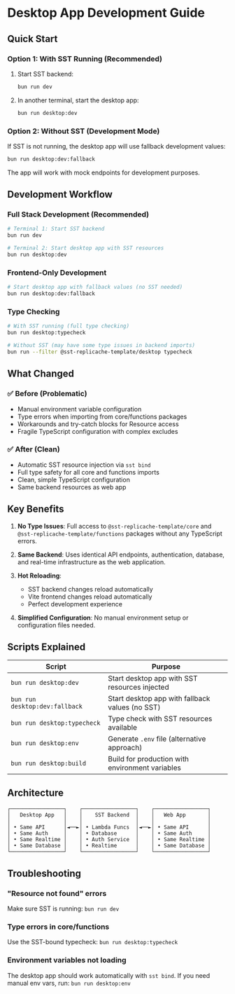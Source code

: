 # Desktop App Development Guide

## Quick Start

### Option 1: With SST Running (Recommended)

1. Start SST backend:

   ```bash
   bun run dev
   ```

2. In another terminal, start the desktop app:
   ```bash
   bun run desktop:dev
   ```

### Option 2: Without SST (Development Mode)

If SST is not running, the desktop app will use fallback development values:

```bash
bun run desktop:dev:fallback
```

The app will work with mock endpoints for development purposes.

## Development Workflow

### Full Stack Development (Recommended)

```bash
# Terminal 1: Start SST backend
bun run dev

# Terminal 2: Start desktop app with SST resources
bun run desktop:dev
```

### Frontend-Only Development

```bash
# Start desktop app with fallback values (no SST needed)
bun run desktop:dev:fallback
```

### Type Checking

```bash
# With SST running (full type checking)
bun run desktop:typecheck

# Without SST (may have some type issues in backend imports)
bun run --filter @sst-replicache-template/desktop typecheck
```

## What Changed

### ✅ Before (Problematic)

- Manual environment variable configuration
- Type errors when importing from core/functions packages
- Workarounds and try-catch blocks for Resource access
- Fragile TypeScript configuration with complex excludes

### ✅ After (Clean)

- Automatic SST resource injection via `sst bind`
- Full type safety for all core and functions imports
- Clean, simple TypeScript configuration
- Same backend resources as web app

## Key Benefits

1. **No Type Issues**: Full access to `@sst-replicache-template/core` and `@sst-replicache-template/functions` packages without any TypeScript errors.

2. **Same Backend**: Uses identical API endpoints, authentication, database, and real-time infrastructure as the web application.

3. **Hot Reloading**:

   - SST backend changes reload automatically
   - Vite frontend changes reload automatically
   - Perfect development experience

4. **Simplified Configuration**: No manual environment setup or configuration files needed.

## Scripts Explained

| Script                         | Purpose                                         |
| ------------------------------ | ----------------------------------------------- |
| `bun run desktop:dev`          | Start desktop app with SST resources injected   |
| `bun run desktop:dev:fallback` | Start desktop app with fallback values (no SST) |
| `bun run desktop:typecheck`    | Type check with SST resources available         |
| `bun run desktop:env`          | Generate `.env` file (alternative approach)     |
| `bun run desktop:build`        | Build for production with environment variables |

## Architecture

```
┌─────────────────┐    ┌─────────────────┐    ┌─────────────────┐
│   Desktop App   │    │    SST Backend  │    │   Web App       │
│                 │    │                 │    │                 │
│ • Same API      │◄──►│ • Lambda Funcs  │◄──►│ • Same API      │
│ • Same Auth     │    │ • Database      │    │ • Same Auth     │
│ • Same Realtime │    │ • Auth Service  │    │ • Same Realtime │
│ • Same Database │    │ • Realtime      │    │ • Same Database │
└─────────────────┘    └─────────────────┘    └─────────────────┘
```

## Troubleshooting

### "Resource not found" errors

Make sure SST is running: `bun run dev`

### Type errors in core/functions

Use the SST-bound typecheck: `bun run desktop:typecheck`

### Environment variables not loading

The desktop app should work automatically with `sst bind`. If you need manual env vars, run: `bun run desktop:env`

